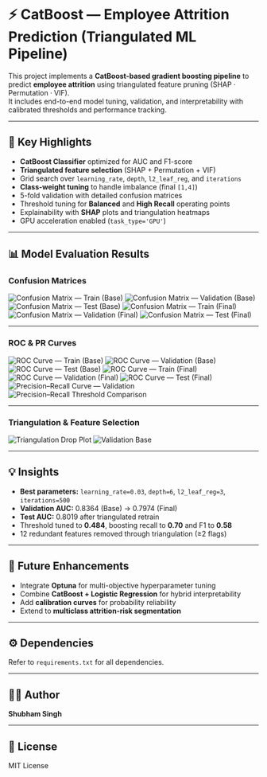 # ⚡ CatBoost — Employee Attrition Prediction (Triangulated ML Pipeline)

This project implements a **CatBoost-based gradient boosting pipeline** to predict **employee attrition** using triangulated feature pruning (SHAP · Permutation · VIF).  
It includes end-to-end model tuning, validation, and interpretability with calibrated thresholds and performance tracking.

---

## 🚀 Key Highlights
- **CatBoost Classifier** optimized for AUC and F1-score  
- **Triangulated feature selection** (SHAP + Permutation + VIF)  
- Grid search over `learning_rate`, `depth`, `l2_leaf_reg`, and `iterations`  
- **Class-weight tuning** to handle imbalance (final `[1,4]`)  
- 5-fold validation with detailed confusion matrices  
- Threshold tuning for **Balanced** and **High Recall** operating points  
- Explainability with **SHAP** plots and triangulation heatmaps  
- GPU acceleration enabled (`task_type='GPU'`)

---

## 📊 Model Evaluation Results

### Confusion Matrices
![Confusion Matrix — Train (Base)](confusion_matrix_train_base.png)
![Confusion Matrix — Validation (Base)](confusion_matrix_validation_base.png)
![Confusion Matrix — Test (Base)](confusion_matrix_test_base.png)
![Confusion Matrix — Train (Final)](confusion_matrix_train_final.png)
![Confusion Matrix — Validation (Final)](confusion_matrix_validation_final.png)
![Confusion Matrix — Test (Final)](confusion_matrix_test_final.png)

---

### ROC & PR Curves
![ROC Curve — Train (Base)](roc_train_base.png)
![ROC Curve — Validation (Base)](roc_validation_base.png)
![ROC Curve — Test (Base)](roc_test_base.png)
![ROC Curve — Train (Final)](ROC_train_final.png)
![ROC Curve — Validation (Final)](ROC_validation_final.png)
![ROC Curve — Test (Final)](roc_test_final.png)
![Precision–Recall Curve — Validation](precision_recall_validation.png)
![Precision–Recall Threshold Comparison](precision_recall_curve_threshold_comparison.png)

---

### Triangulation & Feature Selection
![Triangulation Drop Plot](triangulation_drop.png)
![Validation Base](validation_base.png)

---

## 💡 Insights
- **Best parameters:** `learning_rate=0.03`, `depth=6`, `l2_leaf_reg=3`, `iterations=500`  
- **Validation AUC:** 0.8364 (Base) → 0.7974 (Final)  
- **Test AUC:** 0.8019 after triangulated retrain  
- Threshold tuned to **0.484**, boosting recall to **0.70** and F1 to **0.58**  
- 12 redundant features removed through triangulation (≥2 flags)  

---

## 🧩 Future Enhancements
- Integrate **Optuna** for multi-objective hyperparameter tuning  
- Combine **CatBoost + Logistic Regression** for hybrid interpretability  
- Add **calibration curves** for probability reliability  
- Extend to **multiclass attrition-risk segmentation**

---

## ⚙️ Dependencies
Refer to `requirements.txt` for all dependencies.

---

## 👨‍💻 Author
**Shubham Singh**

---

## 📜 License
MIT License
